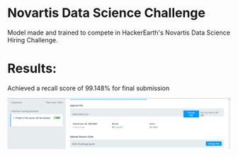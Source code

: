 # Novartis Data Science Challenge
Model made and trained to compete in HackerEarth's Novartis Data Science Hiring Challenge.

# Results:
Achieved a recall score of 99.148% for final submission

![final score](./Result.png)
